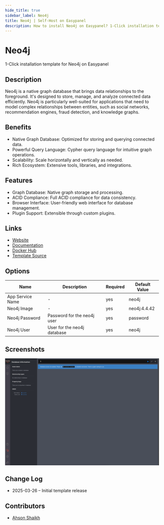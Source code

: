 ```yaml
---
hide_title: true
sidebar_label: Neo4j
title: Neo4j | Self-Host on Easypanel
description: How to install Neo4j on Easypanel? 1-Click installation template for Neo4j on Easypanel
---
```


<!-- generated -->

# Neo4j

1-Click installation template for Neo4j on Easypanel

## Description

Neo4j is a native graph database that brings data relationships to the foreground. It&#39;s designed to store, manage, and analyze connected data efficiently. Neo4j is particularly well-suited for applications that need to model complex relationships between entities, such as social networks, recommendation engines, fraud detection, and knowledge graphs.

## Benefits

- Native Graph Database: Optimized for storing and querying connected data.
- Powerful Query Language: Cypher query language for intuitive graph operations.
- Scalability: Scale horizontally and vertically as needed.
- Rich Ecosystem: Extensive tools, libraries, and integrations.

## Features

- Graph Database: Native graph storage and processing.
- ACID Compliance: Full ACID compliance for data consistency.
- Browser Interface: User-friendly web interface for database management.
- Plugin Support: Extensible through custom plugins.

## Links

- [Website](https://neo4j.com/)
- [Documentation](https://neo4j.com/docs/)
- [Docker Hub](https://hub.docker.com/_/neo4j)
- [Template Source](https://github.com/easypanel-io/templates/tree/main/templates/neo4j)

## Options

Name | Description | Required | Default Value
-|-|-|-
App Service Name | - | yes | neo4j
Neo4j Image | - | yes | neo4j:4.4.42
Neo4j Password | Password for the neo4j user | yes | password
Neo4j User | User for the neo4j database | yes | neo4j

## Screenshots

![Neo4j Screenshot](./assets/screenshot.png)

## Change Log

- 2025-03-26 – Initial template release

## Contributors

- [Ahson Shaikh](https://github.com/Ahson-Shaikh)
